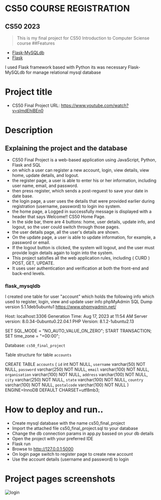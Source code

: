 
# CS50 COURSE REGISTRATION

## CS50 2023
>This is my final project for CS50 Introduction to Computer Sciense course
##Features

- [Flask-MySQLdb](https://pypi.org/project/Flask-MySQLdb/)
- [Flask](https://flask.palletsprojects.com/en/1.1.x/)


I used Flask framework based with Python
its was necessary Flask-MySQLdb for manage relational mysql database

# Project title
- CS50 Final Project URL: https://www.youtube.com/watch?v=slmdEhiBEn0

# Description

## Explaining the project and the database
- CS50 Final Project is a web-based application using JavaScript, Python, Flask and SQL
- on which a user can register a new account, login, view details, view home, update details, and logout.
- the register page, a user is able to enter his or her information, including user name, email, and password.
- then press register, which sends a post-reguest to save your date in date base.
- the login page, a user uses the details that were provided earlier during registration (username, password) to login ino system.
- the home page, a Logged in successfully message is displayed with a header that says Welcome!! CS50 Home Page.
- In the side bar, there are 4 buttons: home, user details, update info, and logout, so the user could switch through those pages.
- the user details page, all the user's details are shown.
- On the update page, a user is able to update information, for example, a password or email.
- If the logout button is clicked, the system will logout, and the user must provide login details again to login into the system.
- This project satisfies all the web application rules, including ( CURD ) POST, GET, UPDATE.
- It uses user authentication and verification at both the front-end and back-end levels.

### flask_mysqldb 
I created one table for user "account" which holds the following info which used to register, login, view and update user info
 phpMyAdmin SQL Dump
 version 5.1.1deb5ubuntu1
 https://www.phpmyadmin.net/
 
 Host: localhost:3306
 Generation Time: Aug 17, 2023 at 11:54 AM
 Server version: 8.0.34-0ubuntu0.22.04.1
PHP Version: 8.1.2-1ubuntu2.13

SET SQL_MODE = "NO_AUTO_VALUE_ON_ZERO";
START TRANSACTION;
SET time_zone = "+00:00";

Database: `cs50_final_project`


Table structure for table `accounts`


CREATE TABLE `accounts` (
  `id` int NOT NULL,
  `username` varchar(50) NOT NULL,
  `password` varchar(250) NOT NULL,
  `email` varchar(100) NOT NULL,
  `organisation` varchar(100) NOT NULL,
  `address` varchar(100) NOT NULL,
  `city` varchar(250) NOT NULL,
  `state` varchar(100) NOT NULL,
  `country` varchar(100) NOT NULL,
  `postalcode` varchar(100) NOT NULL
) ENGINE=InnoDB DEFAULT CHARSET=utf8mb3;


# How to deploy and run..
- Create mysql database with the name cs50_final_project
- Import the attached file cs50_final_project.sql to your database
- Change the db connection params in app.py bassed on your db details
- Open the project with your preferred IDE
- Flask run
- Browse to http://127.0.0.1:5000 
- On login page switch to register page to create new account
- Use the account details (username and password) to login


# Project pages screenshots

![login](https://github.com/mohamedfarog/cs50-final-project2023/assets/55629066/f920e9c1-fe44-4421-8252-68ec993cb693)

